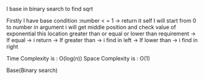 I base in binary search to find sqrt

Firstly I have base condition :number < = 1 -> return it self
I will start from 0 to number in argument
i will get middle position and check value of exponential this location greater than or equal or lower than requirement
-> If equal -> i return
-> If greater than -> i find in left
-> If lower than -> i find in right

Time Complexity is : O(log(n))
Space Complexity is : O(1)

Base(Binary search)
